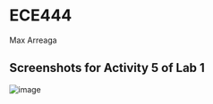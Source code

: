 # ECE444
Max Arreaga

## Screenshots for Activity 5 of Lab 1
![image](https://user-images.githubusercontent.com/34686490/133674782-d072e147-f302-478e-aba9-e039652eae90.png)

